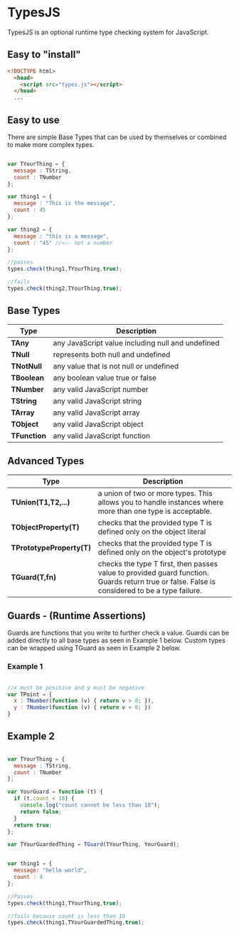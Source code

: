 # TypesJS
TypesJS is an optional runtime type checking system for JavaScript.


## Easy to "install"
```html
<!DOCTYPE html>
  <head>
    <script src="types.js"></script>
  </head>
  ...
```

## Easy to use
There are simple Base Types that can be used by themselves or combined to make more complex types.

```javascript

var TYourThing = {
  message : TString,
  count : TNumber
};

var thing1 = {
  message : "This is the message",
  count : 45
};

var thing2 = {
  message : "this is a message",
  count : "45" //<-- not a number
};

//passes
types.check(thing1,TYourThing,true);

//fails
types.check(thing2,TYourThing,true);

```
## Base Types
| Type | Description |
|---|---|
|**TAny**| any JavaScript value including null and undefined|
|**TNull**| represents both null and undefined|
|**TNotNull**| any value that is not null or undefined|
|**TBoolean**| any boolean value true or false |
|**TNumber**| any valid JavaScript number |
|**TString**| any valid JavaScript string |
|**TArray**| any valid JavaScript array |
|**TObject**| any valid JavaScript object |
|**TFunction**| any valid JavaScript function |

## Advanced Types
| Type | Description |
|---|---|
|**TUnion(T1,T2,...)**| a union of two or more types. This allows you to handle instances where more than one type is acceptable. |
|**TObjectProperty(T)**| checks that the provided type T is defined only on the object literal |
|**TPrototypeProperty(T)**| checks that the provided type T is defined only on the object's prototype |
|**TGuard(T,fn)**| checks the type T first, then passes value to provided guard function. Guards return true or false. False is considered to be a type failure. |


## Guards - (Runtime Assertions)
Guards are functions that you write to further check a value. Guards can be added directly to all base types as seen in Example 1 below. Custom types can be wrapped using TGuard as seen in Example 2 below. 
### Example 1 ###
```javascript

//x must be positive and y must be negative
var TPoint = {
  x : TNumber(function (v) { return v > 0; }),
  y : TNumber(function (v) { return v < 0; })
}
```
## Example 2 ##
```javascript

var TYourThing = {
  message : TString,
  count : TNumber
};

var YourGuard = function (t) {
  if (t.count < 10) {
    console.log("count cannot be less than 10");
    return false;
  }
  return true;
};

var TYourGuardedThing = TGuard(TYourThing, YourGuard);


var thing1 = {
  message: "hello world",
  count : 4
};

//Passes
types.check(thing1,TYourThing,true);

//fails because count is less than 10
types.check(thing1,TYourGuardedThing,true);
```
